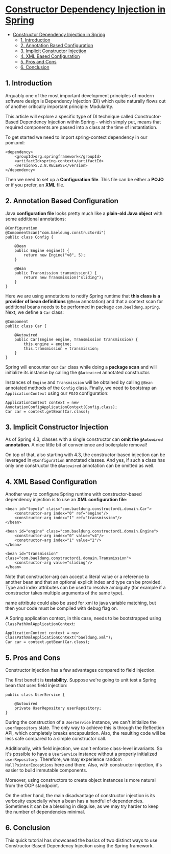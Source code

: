 # [Constructor Dependency Injection in Spring](https://www.baeldung.com/constructor-injection-in-spring)

- [Constructor Dependency Injection in Spring](#constructor-dependency-injection-in-spring)
  - [1. Introduction](#1-introduction)
  - [2. Annotation Based Configuration](#2-annotation-based-configuration)
  - [3. Implicit Constructor Injection](#3-implicit-constructor-injection)
  - [4. XML Based Configuration](#4-xml-based-configuration)
  - [5. Pros and Cons](#5-pros-and-cons)
  - [6. Conclusion](#6-conclusion)

## 1. Introduction

Arguably one of the most important development principles of modern software design is Dependency Injection (DI) which quite naturally flows out of another critically important principle: Modularity.

This article will explore a specific type of DI technique called Constructor-Based Dependency Injection within Spring – which simply put, means that required components are passed into a class at the time of instantiation.

To get started we need to import spring-context dependency in our pom.xml:

    <dependency>
        <groupId>org.springframework</groupId>
        <artifactId>spring-context</artifactId>
        <version>5.2.8.RELEASE</version>
    </dependency>

Then we need to set up a **Configuration file**. This file can be either a **POJO** or if you prefer, an **XML** file.

## 2. Annotation Based Configuration

Java **configuration file** looks pretty much like a **plain-old Java object** with some additional annotations:

    @Configuration
    @ComponentScan("com.baeldung.constructordi")
    public class Config {
    
        @Bean
        public Engine engine() {
            return new Engine("v8", 5);
        }
    
        @Bean
        public Transmission transmission() {
            return new Transmission("sliding");
        }
    }

Here we are using annotations to notify Spring runtime that **this class is a provider of bean definitions** (`@Bean` annotation) and that a context scan for additional beans needs to be performed in package `com.baeldung.spring`. Next, we define a `Car` class:

    @Component
    public class Car {
    
        @Autowired
        public Car(Engine engine, Transmission transmission) {
            this.engine = engine;
            this.transmission = transmission;
        }
    }

Spring will encounter our `Car` class while doing a **package scan** and will initialize its instance by calling the `@Autowired` annotated constructor.

Instances of `Engine` and `Transmission` will be obtained by calling `@Bean` annotated methods of the `Config` class. Finally, we need to bootstrap an `ApplicationContext` using our `POJO` configuration:

    ApplicationContext context = new AnnotationConfigApplicationContext(Config.class);
    Car car = context.getBean(Car.class);

## 3. Implicit Constructor Injection

As of Spring 4.3, classes with a single constructor can **omit the `@Autowired` annotation**. A nice little bit of convenience and boilerplate removal!

On top of that, also starting with 4.3, the constructor-based injection can be leveraged in `@Configuration` annotated classes. And yes, if such a class has only one constructor the `@Autowired` annotation can be omitted as well.

## 4. XML Based Configuration

Another way to configure Spring runtime with constructor-based dependency injection is to use an **XML configuration file**:

    <bean id="toyota" class="com.baeldung.constructordi.domain.Car">
        <constructor-arg index="0" ref="engine"/>
        <constructor-arg index="1" ref="transmission"/>
    </bean>
    
    <bean id="engine" class="com.baeldung.constructordi.domain.Engine">
        <constructor-arg index="0" value="v4"/>
        <constructor-arg index="1" value="2"/>
    </bean>
    
    <bean id="transmission" class="com.baeldung.constructordi.domain.Transmission">
        <constructor-arg value="sliding"/>
    </bean>

Note that constructor-arg can accept a literal value or a reference to another bean and that an optional explicit index and type can be provided. Type and index attributes can be used to resolve ambiguity (for example if a constructor takes multiple arguments of the same type).

name attribute could also be used for xml to java variable matching, but then your code must be compiled with debug flag on.

A Spring application context, in this case, needs to be bootstrapped using `ClassPathXmlApplicationContext`:

    ApplicationContext context = new ClassPathXmlApplicationContext("baeldung.xml");
    Car car = context.getBean(Car.class);

## 5. Pros and Cons

Constructor injection has a few advantages compared to field injection.

The first benefit is **testability**. Suppose we're going to unit test a Spring bean that uses field injection:

    public class UserService {
        
        @Autowired 
        private UserRepository userRepository;
    }

During the construction of a `UserService` instance, we can't initialize the `userRepository` state. The only way to achieve this is through the Reflection API, which completely breaks encapsulation. Also, the resulting code will be less safe compared to a simple constructor call.

Additionally, with field injection, we can't enforce class-level invariants. So it's possible to have a `UserService` instance without a properly initialized `userRepository`. Therefore, we may experience random `NullPointerExceptions` here and there. Also, with constructor injection, it's easier to build immutable components.

Moreover, using constructors to create object instances is more natural from the OOP standpoint.

On the other hand, the main disadvantage of constructor injection is its verbosity especially when a bean has a handful of dependencies. Sometimes it can be a blessing in disguise, as we may try harder to keep the number of dependencies minimal.

## 6. Conclusion

This quick tutorial has showcased the basics of two distinct ways to use Constructor-Based Dependency Injection using the Spring framework.
